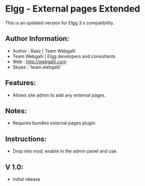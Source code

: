 Elgg - External pages Extended
=============================

This is an updated version for Elgg 3.x compatibility.

## Author Information:
 *	Author : Raez | Team Webgalli
 *	Team Webgalli | Elgg developers and consultants
 *	Web	: http://webgalli.com
 *	Skype : 'team.webgalli'

## Features:
 * Allows site admin to add any external pages.
 
## Notes:
* Requires bundles external pages plugin
 
## Instructions:
 * Drop into mod, enable in the admin panel and use. 
 
## V 1.0:
 * Initial release